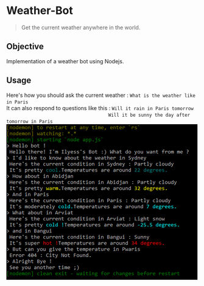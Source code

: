 # Weather-Bot
> Get the current weather anywhere in the world.

## Objective
Implementation of a weather bot using Nodejs.

## Usage
Here's how you should ask the current weather : ```What is the weather like in Paris```\
It can also respond to questions like this : ```Will it rain in Paris tomorrow```\
&nbsp; &nbsp; &nbsp; &nbsp; &nbsp; &nbsp; &nbsp; &nbsp; &nbsp; &nbsp; &nbsp; &nbsp; &nbsp; &nbsp; &nbsp; &nbsp; &nbsp; &nbsp; &nbsp; &nbsp; &nbsp; &nbsp; &nbsp; &nbsp; &nbsp; &nbsp; &nbsp; &nbsp; &nbsp; &nbsp; &nbsp; &nbsp; &nbsp; &nbsp; ```Will it be sunny the day after tomorrow in Paris```\
![Alt text](BotUsage.png?raw=true "Title")
